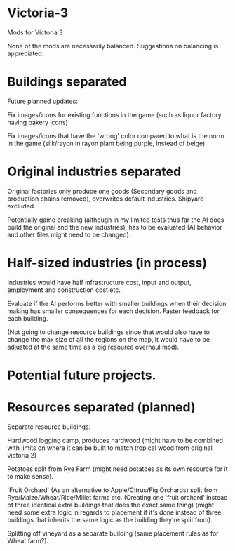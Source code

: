 # Victoria-3
Mods for Victoria 3

None of the mods are necessarily balanced.
Suggestions on balancing is appreciated. 

# Buildings separated
Future planned updates:

Fix images/icons for existing functions in the game (such as liquor factory having bakery icons) 

Fix images/icons that have the 'wrong' color compared to what is the norm in the game (silk/rayon in rayon plant being purple, instead of beige).

# Original industries separated

Original factories only produce one goods (Secondary goods and production chains removed), overwrites default industries. Shipyard excluded. 

Potentially game breaking (although in my limited tests thus far the AI does build the original and the new industries), has to be evaluated (AI behavior and other files might need to be changed).

# Half-sized industries (in process)

Industries would have half infrastructure cost, input and output, employment and construction cost etc. 

Evaluate if the AI performs better with smaller buildings when their decision making has smaller consequences for each decision. Faster feedback for each building.

(Not going to change resource buildings since that would also have to change the max size of all the regions on the map, it would have to be adjusted at the same time as a big resource overhaul mod).

# Potential future projects.

# Resources separated (planned)
Separate resource buildings.

Hardwood logging camp, produces hardwood (might have to be combined with limits on where it can be built to match tropical wood from original victoria 2)

Potatoes split from Rye Farm (might need potatoes as its own resource for it to make sense). 

'Fruit Orchard' (As an alternative to Apple/Citrus/Fig Orchards) split from Rye/Maize/Wheat/Rice/Millet farms etc. (Creating one 'fruit orchard' instead of  three identical extra buildings that does the exact same thing) (might need some extra logic in regards to placement if it's done instead of three buildings that inherits the same logic as the building they're split from).

Splitting off vineyard as a separate building (same placement rules as for Wheat farm?).
